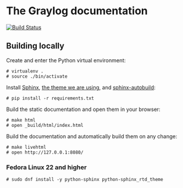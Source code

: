 # The Graylog documentation
[![Build Status](https://travis-ci.org/Graylog2/documentation.svg?branch=2.0)](https://travis-ci.org/Graylog2/documentation)

## Building locally

Create and enter the Python virtual environment:

    # virtualenv .
    # source ./bin/activate

Install [Sphinx](http://sphinx-doc.org), [the theme we are using](https://github.com/snide/sphinx_rtd_theme), and [sphinx-autobuild](https://github.com/GaretJax/sphinx-autobuild):

    # pip install -r requirements.txt

Build the static documentation and open them in your browser:

    # make html
    # open _build/html/index.html

Build the documentation and automatically build them on any change:

    # make livehtml
    # open http://127.0.0.1:8080/

### Fedora Linux 22 and higher

    # sudo dnf install -y python-sphinx python-sphinx_rtd_theme
